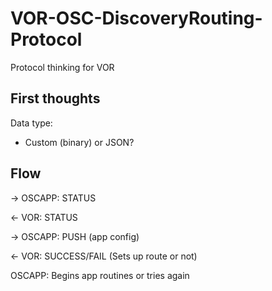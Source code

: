 # VOR-OSC-DiscoveryRouting-Protocol
Protocol thinking for VOR

## First thoughts
Data type:
- Custom (binary) or JSON?

## Flow
-> OSCAPP: STATUS

<- VOR: STATUS

-> OSCAPP: PUSH (app config)

<- VOR: SUCCESS/FAIL (Sets up route or not)

OSCAPP: Begins app routines or tries again

